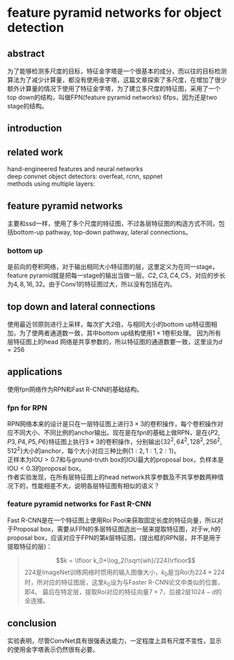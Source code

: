 # feature pyramid networks for object detection
## abstract
为了能够检测多尺度的目标，特征金字塔是一个很基本的成分，而以往的目标检测算法为了减少计算量，都没有使用金字塔，这篇文章探索了多尺度，在增加了很少额外计算量的情况下使用了特征金字塔，为了建立多尺度的特征图，采用了一个top down的结构，叫做FPN(feature pyramid networks)
6fps，因为还是two stage的结构。

## introduction
## related work
hand-engineered features and neural networks  
deep convnet object detectors: overfeat, rcnn, sppnet  
methods using multiple layers:   

## feature pyramid networks
主要和ssd一样，使用了多个尺度的特征图，不过各层特征图的构造方式不同，包括bottom-up pathway, top-down pathway, lateral connections。
### bottom up
是前向的卷积网络，对于输出相同大小特征图的层，这里定义为在同一stage，feature pyramid就是把每一stage的输出当做一层。$C2,C3,C4,C5$，对应的步长为$4,8,16,32$。由于Conv1的特征图过大，所以没有包括在内。
## top down and lateral connections
使用最近邻原则进行上采样，每次扩大$2$倍，与相同大小的bottom up特征图相加，为了使两者通道数一致，其中bottom up结构使用$1\times 1$卷积处理。
因为所有层特征图上的head 网络是共享参数的，所以特征图的通道数要一致，这里设为$d=256$

## applications
使用fpn网络作为RPN和Fast R-CNN的基础结构。
### fpn for RPN
RPN网络本来的设计是只在一层特征图上进行$3\times 3$的卷积操作，每个卷积操作对应不同大小、不同比例的anchor输出。现在是在fpn的基础上做RPN，是在$\{P2,P3,P4,P5,P6\}$特征图上执行$3\times 3$的卷积操作，分别输出$\{32^2,64^2,128^2,256^2,512^2\}$大小的anchor，每个大小对应三种比例$\{1:2,1:1,2:1\}$。  
正样本为IOU$>0.7$和与ground-truth box的IOU最大的proposal box，负样本是IOU$<0.3$的proposal box。  
作者实验发现，在所有层特征图上的head network共享参数及不共享参数两种情况下的，性能相差不大，说明各层特征图有相似的语义？
### feature pyramid networks for Fast R-CNN
Fast R-CNN是在一个特征图上使用Roi Pool来获取固定长度的特征向量，所以对于Proposal box，需要从FPN的多层特征图选出一层来提取特征图，对于$w,h$的proposal box，应该对应于FPN的第$k$层特征图，(提出框的RPN层，并不是用于提取特征的层)：
> $$k = \lfloor k_0+\log_2(\sqrt{wh}/224)\rfloor$$
$224$是ImageNet训练网络时惯用的输入图像大小，$k_0$是当Roi为$224\times 224$时，所对应的特征图层，这里$k_0$设为与Faster R-CNN论文中类似的位置，即$4$。
最后在特定层，提取Roi对应的特征向量$7\times 7$，后接$2$层$1024-d$的全连接。

## conclusion
实验表明，尽管ConvNet具有很强表达能力，一定程度上具有尺度不变性，显示的使用金字塔表示仍然很有必要。